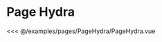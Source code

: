 # Page Hydra

<Preview>
  <template slot="demo">
    <pages-PageHydra-PageHydra />
  </template>
  
  <<< @/examples/pages/PageHydra/PageHydra.vue
</Preview>